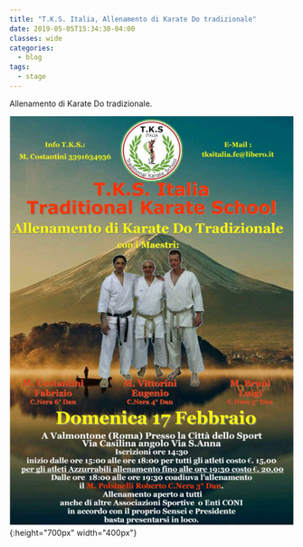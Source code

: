 ```yaml
---
title: "T.K.S. Italia, Allenamento di Karate Do tradizionale"
date: 2019-05-05T15:34:30-04:00
classes: wide
categories:
  - blog
tags:
  - stage
---
```


Allenamento di Karate Do tradizionale.

![alt](/images/stage/20190217.jpg){:height="700px" width="400px"}
